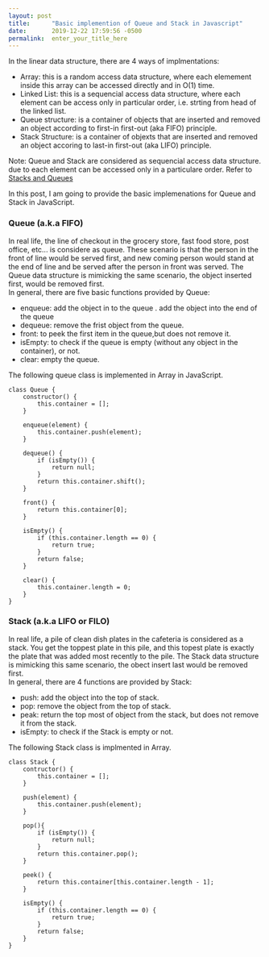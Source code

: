 ```yaml
---
layout: post
title:      "Basic implemention of Queue and Stack in Javascript"
date:       2019-12-22 17:59:56 -0500
permalink:  enter_your_title_here
---
```



In the linear data structure, there are 4 ways of implmentations:  
* Array:  this is a random access data structure, where each elemement inside this array can be accessed directly and in O(1) time.   
* Linked List:   this is a sequencial access data structure, where each element can be access only in particular order, i.e. strting from head of the linked list.   
* Queue structure:  is a container of objects that are inserted and removed an object according to first-in first-out (aka FIFO) principle.   
* Stack Structure:  is a container of objexts that are inserted and removed an object accoring to last-in first-out (aka LIFO) principle.  

Note: Queue and Stack are considered as sequencial access data structure. due to each element can be accessed only in a particulare order. Refer to [Stacks and Queues](https://www.cs.cmu.edu/~adamchik/15-121/lectures/Stacks%20and%20Queues/Stacks%20and%20Queues.html)

In this post, I am going to provide the basic implemenations for Queue and Stack in JavaScript.  

### Queue  (a.k.a FIFO)
In real life, the line of checkout in the grocery store, fast food store, post office, etc... is considere as queue.  These scenario is that the person in the front of line would be served first, and new coming person would stand at the end of line and be served after the person in front was served. The Queue data structure is mimicking the  same scenario, the object inserted first, would be removed first.  
In general, there are five basic functions provided by Queue:  
  * enqueue: add the object in to the queue . add the object into the end of the queue
  * dequeue: remove the frist object from the queue.  
  * front: to peek the first item in the queue,but does not remove it.  
  * isEmpty: to check if the queue is empty (without any object in the container), or not.  
  * clear: empty the queue.   
  
The following queue class is implemented in Array in JavaScript.  

```
class Queue {
	constructor() {
		this.container = [];
	}

	enqueue(element) {
		this.container.push(element);
	}

	dequeue() {
		if (isEmpty()) {
			return null;
		}
		return this.container.shift();
	}

	front() {
		return this.container[0];
	}

	isEmpty() {
		if (this.container.length == 0) {
			return true;
		}
		return false;
	}

	clear() {
		this.container.length = 0;
	}
}

```  
 

 


### Stack  (a.k.a LIFO or FILO)
In real life, a pile of clean dish plates  in the cafeteria is considered as a stack. You get the toppest plate in this pile, and this topest plate is exactly the plate that was added most recently to the pile.  The Stack data structure is mimicking this same scenario, the obect insert last would be removed first.  
In general, there are 4 functions are provided by Stack:
  * push: add the object into the top of stack.  
  * pop: remove the object from the top of stack.  
  * peak: return the top most of object from the stack, but does not remove it from the stack.  
  * isEmpty: to check if the Stack is empty or not.  

The following Stack class is implmented in Array.  

```
class Stack {
	contructor() {
		this.container = [];
	}

	push(element) {
		this.container.push(element);
	}

	pop(){
		if (isEmpty()) {
			return null;
		}
		return this.container.pop();
	}

	peek() {
		return this.container[this.container.length - 1];
	}

	isEmpty() {
		if (this.container.length == 0) {
			return true;
		}
		return false;
	}
}
```




